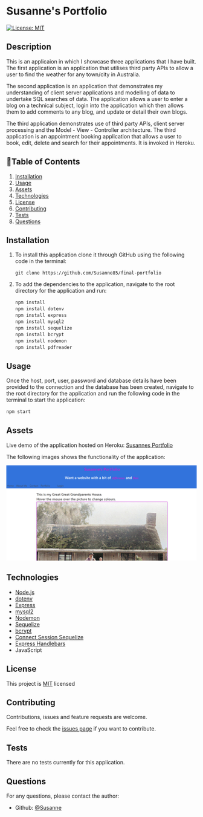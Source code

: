 # Susanne's Portfolio

[![License: MIT](https://img.shields.io/badge/License-MIT-brightgreen.svg)](https://opensource.org/licenses/MIT)

## Description

This is an applicaion in which I showcase three applications that I have built.
The first application is an application that utilises third party APIs to allow a user to find the weather for any town/city in Australia.
  
The second application is an application that demonstrates my understanding of client server applications and modelling of data to undertake SQL searches of data.  The application allows a user to enter a blog on a technical subject, login into the application which then allows them to add comments to any blog, and update or detail their own blogs.

The third application demonstrates use of third party APIs, client server processing and the Model - View - Controller architecture.  The third application is an appointment booking application that allows a user to book, edit, delete and search for their appointments.  It is invoked in Heroku.


## 📖Table of Contents
1. [Installation](#installation)
2. [Usage](#usage)
3. [Assets](#assets)
4. [Technologies](#technologies)
5. [License](#license)
6. [Contributing](#contributing)
7. [Tests](#tests)
8. [Questions](#questions)

## Installation
1. To install this application clone it through GitHub using the following code in the terminal: 
    ``` 
    git clone https://github.com/Susanne85/final-portfolio
    ```
2. To add the dependencies to the application, navigate to the root directory for the application and run:
    ```js
    npm install
    npm install dotenv
    npm install express
    npm install mysql2
    npm install sequelize
    npm install bcrypt
    npm install nodemon
    npm install pdfreader
    ```
    
## Usage
Once the host, port, user, password and database details have been provided to the connection and the database has been created, navigate to the root directory for the application and run the following code in the terminal to start the application:

```js
npm start
```

## Assets

Live demo of the application hosted on Heroku: [Susannes Portfolio](https://susannes-portfolio.herokuapp.com/)

The following images shows the functionality of the application: 

![Susanne's Portfolio](./public/images/susannesPortfolio.png)


## Technologies
- [Node.js](https://nodejs.org/en/docs/)
- [dotenv](https://www.npmjs.com/package/dotenv)
- [Express](https://expressjs.com/)
- [mysql2](https://www.npmjs.com/package/mysql2)
- [Nodemon](https://www.npmjs.com/package/nodemon)
- [Sequelize](https://sequelize.org/v5/index.html)
- [bcrypt](https://www.npmjs.com/package/bcrypt)
- [Connect Session Sequelize](https://www.npmjs.com/package/connect-session-sequelize)
- [Express Handlebars](https://www.npmjs.com/package/express-handlebars)
- JavaScript

## License

This project is [MIT](./LICENSE) licensed

## Contributing
Contributions, issues and feature requests are welcome.

Feel free to check the [issues page](https://github.com/Susanne85/final-portfolio/issues) if you want to contribute.

## Tests
There are no tests currently for this application.


## Questions
For any questions, please contact the author:

- Github: [@Susanne](https://github.com/Susanne85)
